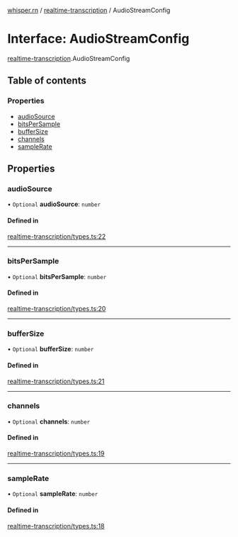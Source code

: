[whisper.rn](../README.md) / [realtime-transcription](../modules/realtime_transcription.md) / AudioStreamConfig

# Interface: AudioStreamConfig

[realtime-transcription](../modules/realtime_transcription.md).AudioStreamConfig

## Table of contents

### Properties

- [audioSource](realtime_transcription.AudioStreamConfig.md#audiosource)
- [bitsPerSample](realtime_transcription.AudioStreamConfig.md#bitspersample)
- [bufferSize](realtime_transcription.AudioStreamConfig.md#buffersize)
- [channels](realtime_transcription.AudioStreamConfig.md#channels)
- [sampleRate](realtime_transcription.AudioStreamConfig.md#samplerate)

## Properties

### audioSource

• `Optional` **audioSource**: `number`

#### Defined in

[realtime-transcription/types.ts:22](https://github.com/mybigday/whisper.rn/blob/5c1c70c/src/realtime-transcription/types.ts#L22)

___

### bitsPerSample

• `Optional` **bitsPerSample**: `number`

#### Defined in

[realtime-transcription/types.ts:20](https://github.com/mybigday/whisper.rn/blob/5c1c70c/src/realtime-transcription/types.ts#L20)

___

### bufferSize

• `Optional` **bufferSize**: `number`

#### Defined in

[realtime-transcription/types.ts:21](https://github.com/mybigday/whisper.rn/blob/5c1c70c/src/realtime-transcription/types.ts#L21)

___

### channels

• `Optional` **channels**: `number`

#### Defined in

[realtime-transcription/types.ts:19](https://github.com/mybigday/whisper.rn/blob/5c1c70c/src/realtime-transcription/types.ts#L19)

___

### sampleRate

• `Optional` **sampleRate**: `number`

#### Defined in

[realtime-transcription/types.ts:18](https://github.com/mybigday/whisper.rn/blob/5c1c70c/src/realtime-transcription/types.ts#L18)
